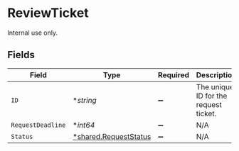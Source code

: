 # ReviewTicket

Internal use only.


## Fields

| Field                                                         | Type                                                          | Required                                                      | Description                                                   | Example                                                       |
| ------------------------------------------------------------- | ------------------------------------------------------------- | ------------------------------------------------------------- | ------------------------------------------------------------- | ------------------------------------------------------------- |
| `ID`                                                          | **string*                                                     | :heavy_minus_sign:                                            | The unique ID for the request ticket.                         | 2d34a56                                                       |
| `RequestDeadline`                                             | **int64*                                                      | :heavy_minus_sign:                                            | N/A                                                           | 1627955971268                                                 |
| `Status`                                                      | [*shared.RequestStatus](../../models/shared/requeststatus.md) | :heavy_minus_sign:                                            | N/A                                                           |                                                               |